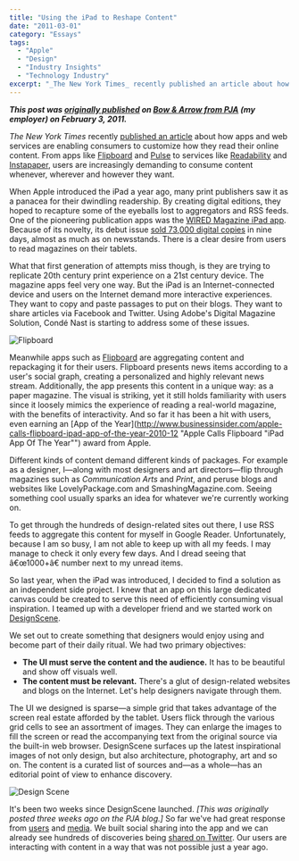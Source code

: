 ```yaml
---
title: "Using the iPad to Reshape Content"
date: "2011-03-01"
category: "Essays"
tags:
  - "Apple"
  - "Design"
  - "Industry Insights"
  - "Technology Industry"
excerpt: "_The New York Times_ recently published an article about how apps and web services are enabling consumers to customize how they read their online content. From apps like Flipboard and Pulse to services like Readability and Instapaper, users are increasingly demanding to consume content whenever, wherever and however they want."
---
```


_**This post was [originally published](http://blog.agencypja.com/2011/02/03/interactive/using-the-ipad-to-reshape-content/ "Using the iPad to Reshape Content | PJA: Bow & Arrow") on [Bow & Arrow from PJA](http://blog.agencypja.com/ "PJA: Bow & Arrow") (my employer) on February 3, 2011.**_

_The New York Times_ recently [published an article](http://www.nytimes.com/2011/02/01/technology/01read.html "Apps Customize How Users Read Content Online - NYTimes.com") about how apps and web services are enabling consumers to customize how they read their online content. From apps like [Flipboard](http://flipboard.com/ "Flipboard for iPad") and [Pulse](http://www.alphonsolabs.com/ "Alphonso Labs") to services like [Readability](https://www.readability.com/ "Readability") and [Instapaper](http://www.instapaper.com/ "Instapaper: Save interesting web pages for reading later"), users are increasingly demanding to consume content whenever, wherever and however they want.

When Apple introduced the iPad a year ago, many print publishers saw it as a panacea for their dwindling readership. By creating digital editions, they hoped to recapture some of the eyeballs lost to aggregators and RSS feeds. One of the pioneering publication apps was the [WIRED Magazine iPad app](http://itunes.apple.com/us/app/wired-magazine/id373903654?mt=8 "WIRED Magazine for iPad on the iTunes App Store"). Because of its novelty, its debut issue [sold 73,000 digital copies](http://www.crainsnewyork.com/article/20100606/FREE/306069969 "Wired magazine's iPad liftoff") in nine days, almost as much as on newsstands. There is a clear desire from users to read magazines on their tablets.

What that first generation of attempts miss though, is they are trying to replicate 20th century print experience on a 21st century device. The magazine apps feel very one way. But the iPad is an Internet-connected device and users on the Internet demand more interactive experiences. They want to copy and paste passages to put on their blogs. They want to share articles via Facebook and Twitter. Using Adobe's Digital Magazine Solution, Condé Nast is starting to address some of these issues.

![Flipboard](/images/flipboard.jpg)

Meanwhile apps such as [Flipboard](http://flipboard.com/ "Flipboard for iPad") are aggregating content and repackaging it for their users. Flipboard presents news items according to a user's social graph, creating a personalized and highly relevant news stream. Additionally, the app presents this content in a unique way: as a paper magazine. The visual is striking, yet it still holds familiarity with users since it loosely mimics the experience of reading a real-world magazine, with the benefits of interactivity. And so far it has been a hit with users, even earning an [App of the Year](http://www.businessinsider.com/apple-calls-flipboard-ipad-app-of-the-year-2010-12 "Apple Calls Flipboard "iPad App Of The Year"") award from Apple.

Different kinds of content demand different kinds of packages. For example as a designer, I—along with most designers and art directors—flip through magazines such as _Communication Arts_ and _Print_, and peruse blogs and websites like LovelyPackage.com and SmashingMagazine.com. Seeing something cool usually sparks an idea for whatever we're currently working on.

To get through the hundreds of design-related sites out there, I use RSS feeds to aggregate this content for myself in Google Reader. Unfortunately, because I am so busy, I am not able to keep up with all my feeds. I may manage to check it only every few days. And I dread seeing that â€œ1000+â€ number next to my unread items.

So last year, when the iPad was introduced, I decided to find a solution as an independent side project. I knew that an app on this large dedicated canvas could be created to serve this need of efficiently consuming visual inspiration. I teamed up with a developer friend and we started work on [DesignScene](http://www.designsceneapp.com/ "DesignScene: An inspiration explorer for iPad").

We set out to create something that designers would enjoy using and become part of their daily ritual. We had two primary objectives:

- **The UI must serve the content and the audience.** It has to be beautiful and show off visuals well.
- **The content must be relevant.** There's a glut of design-related websites and blogs on the Internet. Let's help designers navigate through them.

The UI we designed is sparse—a simple grid that takes advantage of the screen real estate afforded by the tablet. Users flick through the various grid cells to see an assortment of images. They can enlarge the images to fill the screen or read the accompanying text from the original source via the built-in web browser. DesignScene surfaces up the latest inspirational images of not only design, but also architecture, photography, art and so on. The content is a curated list of sources and—as a whole—has an editorial point of view to enhance discovery.

![Design Scene](/images/DesignScene.jpg)

It's been two weeks since DesignScene launched. _\[This was originally posted three weeks ago on the PJA blog.\]_ So far we've had great response from [users](http://shawnblanc.net/2011/01/designscene/ "DesignScene — Shawn Blanc") and [media](http://www.macstories.net/reviews/designscene-an-inspiration-browser-for-graphic-designers/ "DesignScene: An Inspiration Browser For Graphic Designers"). We built social sharing into the app and we can already see hundreds of discoveries being [shared on Twitter](http://search.twitter.com/search?q=%22via+%40DesignSceneApp%22). Our users are interacting with content in a way that was not possible just a year ago.
